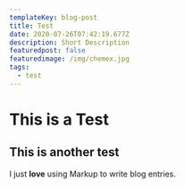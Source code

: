 ```yaml
---
templateKey: blog-post
title: Test
date: 2020-07-26T07:42:19.677Z
description: Short Description
featuredpost: false
featuredimage: /img/chemex.jpg
tags:
  - test
---
```

# This is a Test
## This is another test

I just **love** using Markup to write blog entries.
